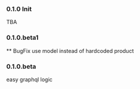 
### 0.1.0 Init

TBA

### 0.1.0.beta1

** BugFix
use model instead of hardcoded product


### 0.1.0.beta

easy graphql logic
